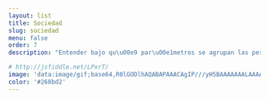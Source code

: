 ```yaml
---
layout: list
title: Sociedad
slug: sociedad
menu: false
order: 7
description: "Entender bajo qu\u00e9 par\u00e1metros se agrupan las personas"

# http://jsfiddle.net/LPxrT/
image: 'data:image/gif;base64,R0lGODlhAQABAPAAACAgIP///yH5BAAAAAAALAAAAAABAAEAAAICRAEAOw=='
color: '#268bd2'
---
```

